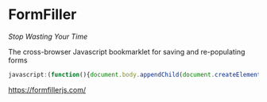 FormFiller
==========

_Stop Wasting Your Time_

The cross-browser Javascript bookmarklet for saving and re-populating forms

```javascript
javascript:(function(){document.body.appendChild(document.createElement('script')).src='https://rawgit.com/wearecontrast/FormFiller/master/src/FormFiller.js';})();
```


https://formfillerjs.com/
